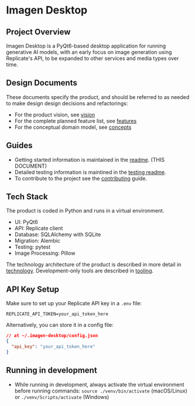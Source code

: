 # Imagen Desktop

## Project Overview
Imagen Desktop is a PyQt6-based desktop application for running generative AI models, with an early focus on image generation using Replicate's API, to be expanded to other services and media types over time.

## Design Documents
These documents specify the product, and should be referred to as needed to make design design decisions and refactorings:
- For the product vision, see [vision](./docs/vision.md) 
- For the complete planned feature list, see [features](./docs/features.md)
- For the conceptual domain model, see [concepts](./docs/concepts.md)

## Guides
- Getting started information is maintained in the [readme](./README.md). (THIS DOCUMENT)
- Detailed testing information is maintined in the [testing readme](/tests/README.md).
- To contribute to the project see the [contributing](./docs/contributing.md) guide.

## Tech Stack

The product is coded in Python and runs in a virtual environment. 

- UI: PyQt6
- API: Replicate client
- Database: SQLAlchemy with SQLite
- Migration: Alembic
- Testing: pytest
- Image Processing: Pillow

The technology architecture of the product is described in more detail in [technology](./docs/technology.md). Development-only tools are described in [tooling](./docs/tooling.md).

## API Key Setup
Make sure to set up your Replicate API key in a `.env` file:
```
REPLICATE_API_TOKEN=your_api_token_here
```

Alternatively, you can store it in a config file:
```json
// at ~/.imagen-desktop/config.json
{
  "api_key": "your_api_token_here"
}
```

## Running in development

- While running in development, always activate the virtual environment before running commands: `source ./venv/bin/activate` (macOS/Linux) or `./venv/Scripts/activate` (Windows)




